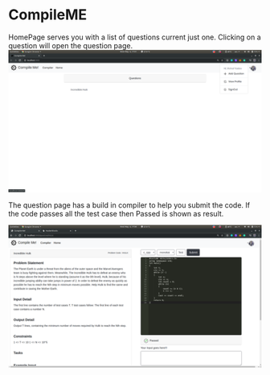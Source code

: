 # CompileME

HomePage serves you with a list of questions current just one. Clicking on a question will open the question page.
![](images/homepage.png)


The question page has a build in compiler to help you submit the code. If the code passes all the  test case then Passed is shown as result.

![](images/result.png)



